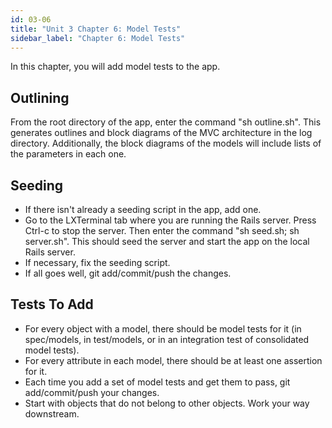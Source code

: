 ```yaml
---
id: 03-06
title: "Unit 3 Chapter 6: Model Tests"
sidebar_label: "Chapter 6: Model Tests"
---
```


In this chapter, you will add model tests to the app.

## Outlining
From the root directory of the app, enter the command "sh outline.sh".  This generates outlines and block diagrams of the MVC architecture in the log directory.  Additionally, the block diagrams of the models will include lists of the parameters in each one.

## Seeding
* If there isn't already a seeding script in the app, add one.
* Go to the LXTerminal tab where you are running the Rails server.  Press Ctrl-c to stop the server.  Then enter the command "sh seed.sh; sh server.sh".  This should seed the server and start the app on the local Rails server.
* If necessary, fix the seeding script.
* If all goes well, git add/commit/push the changes.

## Tests To Add
* For every object with a model, there should be model tests for it (in spec/models, in test/models, or in an integration test of consolidated model tests).
* For every attribute in each model, there should be at least one assertion for it.
* Each time you add a set of model tests and get them to pass, git add/commit/push your changes.
* Start with objects that do not belong to other objects.  Work your way downstream.

